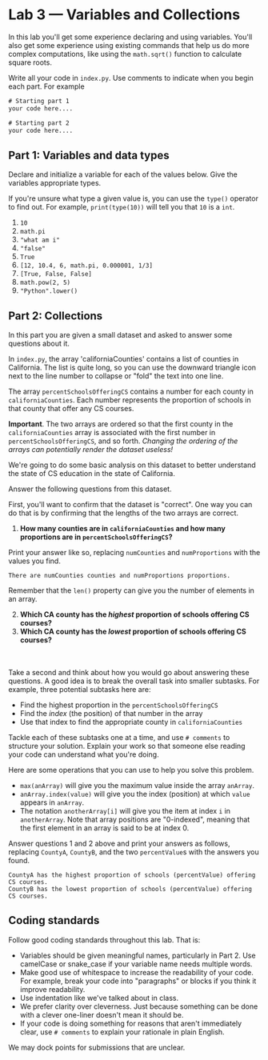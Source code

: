 # Lab 3 — Variables and Collections

In this lab you'll get some experience declaring and using variables. You'll also get some experience using existing commands that help us do more complex computations, like using the `math.sqrt()` function to calculate square roots.

Write all your code in `index.py`. Use comments to indicate when you begin each part. For example

```txt
# Starting part 1
your code here....

# Starting part 2
your code here....
```

## Part 1: Variables and data types

Declare and initialize a variable for each of the values below. Give the variables appropriate types.

If you're unsure what type a given value is, you can use the `type()` operator to find out. For example, `print(type(10))` will tell you that `10` is a `int`.

1. `10`
2. `math.pi`
3. `"what am i"`
4. `"false"`
5. `True`
6. `[12, 10.4, 6, math.pi, 0.000001, 1/3]`
7. `[True, False, False]`
8. `math.pow(2, 5)`
9. `"Python".lower()`

## Part 2: Collections

In this part you are given a small dataset and asked to answer some questions about it.

In `index.py`, the array 'californiaCounties' contains a list of counties in California.
The list is quite long, so you can use the downward triangle icon next to the line number to collapse or "fold" the text into one line.

The array `percentSchoolsOfferingCS` contains a number for each county in `californiaCounties`.
Each number represents the proportion of schools in that county that offer any CS courses.

**Important**. The two arrays are ordered so that the first county in the `californiaCounties` array is associated with the first number in `percentSchoolsOfferingCS`, and so forth. _Changing the ordering of the arrays can potentially render the dataset useless!_

We're going to do some basic analysis on this dataset to better understand the state of CS education in the state of California.

Answer the following questions from this dataset. 

First, you'll want to confirm that the dataset is "correct". One way you can do that is by confirming that the lengths of the two arrays are correct.

1. **How many counties are in `californiaCounties` and how many proportions are in `percentSchoolsOfferingCS`?**

Print your answer like so, replacing `numCounties` and `numProportions` with the values you find.

```
There are numCounties counties and numProportions proportions.
```

Remember that the `len()` property can give you the number of elements in an array.

2. **Which CA county has the _highest_ proportion of schools offering CS courses?**
3. **Which CA county has the _lowest_ proportion of schools offering CS courses?**
<br/>
<br/>
Take a second and think about how you would go about answering these questions. A good idea is to break the overall task into smaller subtasks. For example, three potential subtasks here are:

* Find the highest proportion in the `percentSchoolsOfferingCS`
* Find the _index_ (the position) of that number in the array
* Use that index to find the appropriate county in `californiaCounties`

Tackle each of these subtasks one at a time, and use `# comments` to structure your solution. Explain your work so that someone else reading your code can understand what you're doing.

Here are some operations that you can use to help you solve this problem.
* `max(anArray)` will give you the maximum value inside the array `anArray`. 
* `anArray.index(value)` will give you the index (position) at which `value` appears in `anArray`.
* The notation `anotherArray[i]` will give you the item at index `i` in `anotherArray`. Note that array positions are "0-indexed", meaning that the first element in an array is said to be at index 0.

Answer questions 1 and 2 above and print your answers as follows, replacing `CountyA`, `CountyB`, and the two `percentValue`s with the answers you found.

```
CountyA has the highest proportion of schools (percentValue) offering CS courses.
CountyB has the lowest proportion of schools (percentValue) offering CS courses.
```

## Coding standards

Follow good coding standards throughout this lab. That is:
* Variables should be given meaningful names, particularly in Part 2. Use camelCase or snake_case if your variable name needs multiple words.
* Make good use of whitespace to increase the readability of your code. For example, break your code into "paragraphs" or blocks if you think it improve readability.
* Use indentation like we've talked about in class.
* We prefer clarity over cleverness. Just because something can be done with a clever one-liner doesn't mean it should be.
* If your code is doing something for reasons that aren't immediately clear, use `# comments` to explain your rationale in plain English.

We may dock points for submissions that are unclear.

[^exp]: Remember that _expressions_ are anything that can evaluate to a value. That means the value `10` is an expression. Similarly, if `x` was a `number` variable and had been given the value `10`, then `x` would be an expression that would evaluate `10` during program execution. You can also have compound expressions that apply operations to _sub_-expressions. For example, `10 + 4` or `x / 2` or `10 === 12`.